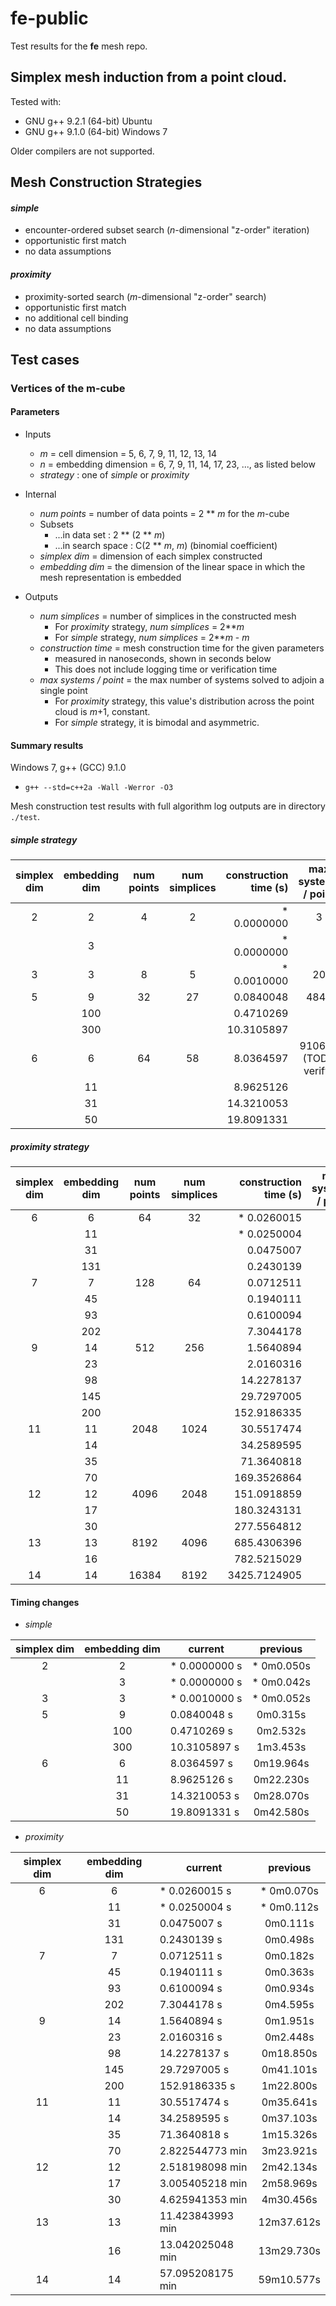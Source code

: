 # fe-public

Test results for the **fe** mesh repo.

## Simplex mesh induction from a point cloud.

Tested with:

  * GNU g++ 9.2.1 (64-bit) Ubuntu
  * GNU g++ 9.1.0 (64-bit) Windows 7

Older compilers are not supported.

## Mesh Construction Strategies

#### *simple*

* encounter-ordered subset search (*n*-dimensional "z-order" iteration)
* opportunistic first match
* no data assumptions

#### *proximity*

* proximity-sorted search (*m*-dimensional "z-order" search)
* opportunistic first match
* no additional cell binding
* no data assumptions


## Test cases

### Vertices of the m-cube

#### Parameters

  * Inputs

    * *m* = cell dimension = 5, 6, 7, 9, 11, 12, 13, 14
    * *n* = embedding dimension = 6, 7, 9, 11, 14, 17, 23, ..., as listed below
    * *strategy* : one of *simple* or *proximity*

  * Internal

    * *num points* = number of data points = 2 ** *m* for the *m*-cube
    * Subsets
      * ...in data set : 2 ** (2 ** *m*)
      * ...in search space : C(2 ** *m*, *m*) (binomial coefficient)
    * *simplex dim* = dimension of each simplex constructed
    * *embedding dim* = the dimension of the linear space in which the mesh representation is embedded

  * Outputs

    * *num simplices* = number of simplices in the constructed mesh
      * For *proximity* strategy, *num simplices* = 2***m*
      * For *simple* strategy, *num simplices* = 2***m* - *m*
    * *construction time* = mesh construction time for the given parameters
      * measured in nanoseconds, shown in seconds below
      * This does not include logging time or verification time
    * *max systems / point* = the max number of systems solved to adjoin a single point
      * For *proximity* strategy, this value's distribution across the point cloud is *m*+1, constant.
      * For *simple* strategy, it is bimodal and asymmetric.

#### Summary results

Windows 7, g++ (GCC) 9.1.0

* `g++ --std=c++2a -Wall -Werror -O3`

Mesh construction test results with full algorithm log outputs are in directory `./test`.

##### *simple* strategy

simplex dim|embedding dim|num points|num simplices|construction time (s)|max systems / point
:-:|:--:|:----:|:----:|-----------------:|:-:
 2 |   2|     4|     2| *    0.0000000   |      3
 | |   3|      |      | *    0.0000000   |
 3 |   3|     8|     5| *    0.0010000   |     20
 5 |   9|    32|    27|      0.0840048   |   4844
 | | 100|      |      |      0.4710269   |
 | | 300|      |      |     10.3105897   |
 6 |   6|    64|    58|      8.0364597   | 910686 (TODO verify)
 | |  11|      |      |      8.9625126   |
 | |  31|      |      |     14.3210053   |
 | |  50|      |      |     19.8091331   |

##### *proximity* strategy

simplex dim|embedding dim|num points|num simplices|construction time (s)|max systems / point
:-:|:--:|:----:|:----:|----------------:|:-:
 6 |   6|    64|    32| *    0.0260015   |      7
 | |  11|      |      | *    0.0250004   |
 | |  31|      |      |      0.0475007   |
 | | 131|      |      |      0.2430139   |
 7 |   7|   128|    64|      0.0712511   |      8
 | |  45|      |      |      0.1940111   |
 | |  93|      |      |      0.6100094   |
 | | 202|      |      |      7.3044178   |
 9 |  14|   512|   256|      1.5640894   |     10
 | |  23|      |      |      2.0160316   |
 | |  98|      |      |     14.2278137   |
 | | 145|      |      |     29.7297005   |
 | | 200|      |      |    152.9186335   |
11 |  11|  2048|  1024|     30.5517474   |     12
 | |  14|      |      |     34.2589595   |
 | |  35|      |      |     71.3640818   |
 | |  70|      |      |    169.3526864   |
12 |  12|  4096|  2048|    151.0918859   |     13
 | |  17|      |      |    180.3243131   |
 | |  30|      |      |    277.5564812   |
13 |  13|  8192|  4096|    685.4306396   |     14
 | |  16|      |      |    782.5215029   |
14 |  14| 16384|  8192|   3425.7124905   |     15



#### Timing changes

* *simple*

simplex dim|embedding dim|current|previous
:-:|:---:|-------------------|:-:
 2 |   2 | * 0.0000000 s     | *  0m0.050s
 | |   3 | * 0.0000000 s     | *  0m0.042s
 3 |   3 | * 0.0010000 s     | *  0m0.052s
 5 |   9 |   0.0840048 s     |    0m0.315s
 | | 100 |   0.4710269 s     |    0m2.532s
 | | 300 |  10.3105897 s     |    1m3.453s
 6 |   6 |   8.0364597 s     |   0m19.964s
 | |  11 |   8.9625126 s     |   0m22.230s
 | |  31 |  14.3210053 s     |   0m28.070s
 | |  50 |  19.8091331 s     |   0m42.580s


* *proximity*

simplex dim|embedding dim|current|previous
:-:|:---:|-------------------|:-:
 6 | 6   | * 0.0260015 s     | *  0m0.070s
 | | 11  | * 0.0250004 s     | *  0m0.112s
 | | 31  |   0.0475007 s     |    0m0.111s
 | | 131 |   0.2430139 s     |    0m0.498s
 7 | 7   |   0.0712511 s     |    0m0.182s
 | | 45  |   0.1940111 s     |    0m0.363s
 | | 93  |   0.6100094 s     |    0m0.934s
 | | 202 |   7.3044178 s     |    0m4.595s
 9 | 14  |   1.5640894 s     |    0m1.951s
 | | 23  |   2.0160316 s     |    0m2.448s
 | | 98  |  14.2278137 s     |   0m18.850s
 | | 145 |  29.7297005 s     |   0m41.101s
 | | 200 | 152.9186335 s     |   1m22.800s
11 | 11  |  30.5517474 s     |   0m35.641s
 | | 14  |  34.2589595 s     |   0m37.103s
 | | 35  |  71.3640818 s     |   1m15.326s
 | | 70  |   2.822544773 min |   3m23.921s
12 | 12  |   2.518198098 min |   2m42.134s
 | | 17  |   3.005405218 min |   2m58.969s
 | | 30  |   4.625941353 min |   4m30.456s
13 | 13  |  11.423843993 min |  12m37.612s
 | | 16  |  13.042025048 min |  13m29.730s
14 | 14  |  57.095208175 min |  59m10.577s


